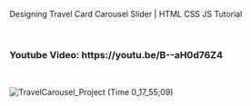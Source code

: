 Designing Travel Card Carousel Slider | HTML CSS JS Tutorial

<br>
<h3>
Youtube Video: https://youtu.be/B--aH0d76Z4
</h3>

</br>

![TravelCarousel_Project (Time 0_17_55;09)](https://github.com/academynet/Travel-Card-Carousel-Slider/assets/139820934/c387a793-bc19-4d19-ac83-1403375f4c46)

